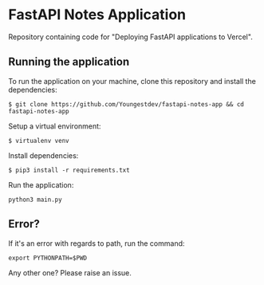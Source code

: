 # FastAPI Notes Application

Repository containing code for "Deploying FastAPI applications to Vercel".

## Running the application

To run the application on your machine, clone this repository and install the dependencies:

```
$ git clone https://github.com/Youngestdev/fastapi-notes-app && cd fastapi-notes-app
```

Setup a virtual environment:

```
$ virtualenv venv
```

Install dependencies:

```
$ pip3 install -r requirements.txt
```

Run the application:

```
python3 main.py
```

## Error?

If it's an error with regards to path, run the command:

```
export PYTHONPATH=$PWD
```

Any other one? Please raise an issue.